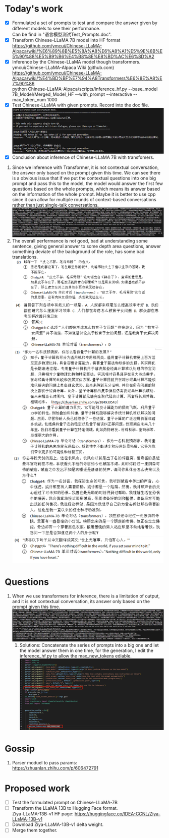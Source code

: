 # Today's work
- [x] Formulated a set of prompts to test and compare the answer given by different models to see their performance.  
Can be find in "语言模型测试Test_Prompts.doc".
- [x] Transform Chinese-LLaMA 7B model into HF format   
https://github.com/ymcui/Chinese-LLaMA-Alpaca/wiki/%E6%89%8B%E5%8A%A8%E6%A8%A1%E5%9E%8B%E5%90%88%E5%B9%B6%E4%B8%8E%E8%BD%AC%E6%8D%A2  
- [x] Inference by the Chinese-LLaMA model though transformers.  
ymcui/Chinese-LLaMA-Alpaca Wiki (github.com) https://github.com/ymcui/Chinese-LLaMA-Alpaca/wiki/%E4%BD%BF%E7%94%A8Transformers%E6%8E%A8%E7%90%86  
python Chinese-LLaMA-Alpaca/scripts/inference_hf.py     --base_model 7B_Model/Merged_Model_HF     --with_prompt     --interactive     --max_token_num 1000  
- [x] Test Chinese-LLaMA with given prompts. Record into the doc file.  
![Test](Screenshots/2023-06-06-pic1.jpg)  
- [x] Conclusion about inference of Chinese-LLaMA 7B with transfomers.
1. Since we inference with Transformer, it is not contextual conversation, the answer only based on the prompt given this time. We can see there is a obvious issue that if we put the contextual questions into one big prompt and pass this to the model, the model would answer the first few questions based on the whole prompts, which means its answer based on the information of the whole prompt.  Maybe it is better to use cpp since it can allow for multiple rounds of context-based conversations rather than just single-talk conversations.  
![RolePlay](Screenshots/2023-06-06-pic4.jpg)
2. The overall perfermance is not good, bad at understanding some sentence,  giving general answer to some depth area questions, answer something deviate of the background of the role, has some bad translations.
![Understanding](Screenshots/2023-06-06-pic5.jpg)  
![Understanding](Screenshots/2023-06-06-pic6.jpg)  
![Depth](Screenshots/2023-06-06-pic7.jpg)  
![Roleplay](Screenshots/2023-06-06-pic8.jpg)  
![Translation](Screenshots/2023-06-06-pic9.jpg)  

# Questions
1. When we use transformers for inference, there is a limitation of output, and it is not contextual conversation, its answer only based on the prompt given this time.  
![No Enough Output](Screenshots/2023-06-06-pic2.jpg)    
    1. Solutions: Concatenate the series of prompts into a big one and let the model answer them in one time, for the generation, I edit the inference_hf.py to allow the max_new_tokens ediable.  
![Code edit](Screenshots/2023-06-06-pic3.jpg)   
# Gossip
1. Parser moduel to pass params: https://zhuanlan.zhihu.com/p/606472791  

# Proposed work
- [ ] Test the formulated prompt on Chinese-LLaMA-7B  
- [ ] Transform the LLaMA 13B to Hugging Face format.  
Ziya-LLaMA-13B-v1 HF page: https://huggingface.co/IDEA-CCNL/Ziya-LLaMA-13B-v1  
- [ ] Download Ziya-LLaMA-13B-v1 delta weight.  
- [ ] Merge them together.  
